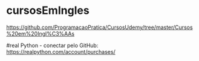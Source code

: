 # cursosEmIngles
https://github.com/ProgramacaoPratica/CursosUdemy/tree/master/Cursos%20em%20Ingl%C3%AAs

#real Python - conectar pelo GitHub:
https://realpython.com/account/purchases/
